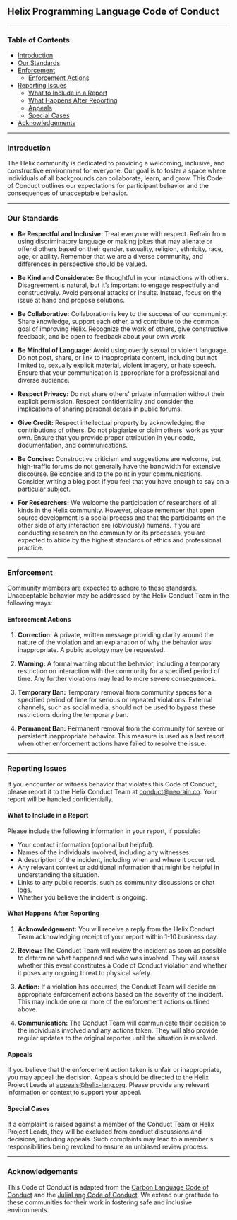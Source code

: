 ## Helix Programming Language Code of Conduct

---

### Table of Contents

- [Introduction](#introduction)
- [Our Standards](#our-standards)
- [Enforcement](#enforcement)
  - [Enforcement Actions](#enforcement-actions)
- [Reporting Issues](#reporting-issues)
  - [What to Include in a Report](#what-to-include-in-a-report)
  - [What Happens After Reporting](#what-happens-after-reporting)
  - [Appeals](#appeals)
  - [Special Cases](#special-cases)
- [Acknowledgements](#acknowledgements)

---

### Introduction

The Helix community is dedicated to providing a welcoming, inclusive, and constructive environment for everyone. Our goal is to foster a space where individuals of all backgrounds can collaborate, learn, and grow. This Code of Conduct outlines our expectations for participant behavior and the consequences of unacceptable behavior.

---

### Our Standards

- **Be Respectful and Inclusive:** Treat everyone with respect. Refrain from using discriminatory language or making jokes that may alienate or offend others based on their gender, sexuality, religion, ethnicity, race, age, or ability. Remember that we are a diverse community, and differences in perspective should be valued.

- **Be Kind and Considerate:** Be thoughtful in your interactions with others. Disagreement is natural, but it’s important to engage respectfully and constructively. Avoid personal attacks or insults. Instead, focus on the issue at hand and propose solutions.

- **Be Collaborative:** Collaboration is key to the success of our community. Share knowledge, support each other, and contribute to the common goal of improving Helix. Recognize the work of others, give constructive feedback, and be open to feedback about your own work.

- **Be Mindful of Language:** Avoid using overtly sexual or violent language. Do not post, share, or link to inappropriate content, including but not limited to, sexually explicit material, violent imagery, or hate speech. Ensure that your communication is appropriate for a professional and diverse audience.

- **Respect Privacy:** Do not share others' private information without their explicit permission. Respect confidentiality and consider the implications of sharing personal details in public forums.

- **Give Credit:** Respect intellectual property by acknowledging the contributions of others. Do not plagiarize or claim others' work as your own. Ensure that you provide proper attribution in your code, documentation, and communications.

- **Be Concise:** Constructive criticism and suggestions are welcome, but high-traffic forums do not generally have the bandwidth for extensive discourse. Be concise and to the point in your communications. Consider writing a blog post if you feel that you have enough to say on a particular subject.

- **For Researchers:** We welcome the participation of researchers of all kinds in the Helix community. However, please remember that open source development is a social process and that the participants on the other side of any interaction are (obviously) humans. If you are conducting research on the community or its processes, you are expected to abide by the highest standards of ethics and professional practice.

---

### Enforcement

Community members are expected to adhere to these standards. Unacceptable behavior may be addressed by the Helix Conduct Team in the following ways:

#### Enforcement Actions

1. **Correction:** A private, written message providing clarity around the nature of the violation and an explanation of why the behavior was inappropriate. A public apology may be requested.

2. **Warning:** A formal warning about the behavior, including a temporary restriction on interaction with the community for a specified period of time. Any further violations may lead to more severe consequences.

3. **Temporary Ban:** Temporary removal from community spaces for a specified period of time for serious or repeated violations. External channels, such as social media, should not be used to bypass these restrictions during the temporary ban.

4. **Permanent Ban:** Permanent removal from the community for severe or persistent inappropriate behavior. This measure is used as a last resort when other enforcement actions have failed to resolve the issue.

---

### Reporting Issues

If you encounter or witness behavior that violates this Code of Conduct, please report it to the Helix Conduct Team at [conduct@neorain.co](mailto:conduct@neorain.co). Your report will be handled confidentially. 

#### What to Include in a Report

Please include the following information in your report, if possible:

- Your contact information (optional but helpful).
- Names of the individuals involved, including any witnesses.
- A description of the incident, including when and where it occurred.
- Any relevant context or additional information that might be helpful in understanding the situation.
- Links to any public records, such as community discussions or chat logs.
- Whether you believe the incident is ongoing.

#### What Happens After Reporting

1. **Acknowledgement:** You will receive a reply from the Helix Conduct Team acknowledging receipt of your report within 1-10 business day.

2. **Review:** The Conduct Team will review the incident as soon as possible to determine what happened and who was involved. They will assess whether this event constitutes a Code of Conduct violation and whether it poses any ongoing threat to physical safety.

3. **Action:** If a violation has occurred, the Conduct Team will decide on appropriate enforcement actions based on the severity of the incident. This may include one or more of the enforcement actions outlined above.

4. **Communication:** The Conduct Team will communicate their decision to the individuals involved and any actions taken. They will also provide regular updates to the original reporter until the situation is resolved.

#### Appeals

If you believe that the enforcement action taken is unfair or inappropriate, you may appeal the decision. Appeals should be directed to the Helix Project Leads at [appeals@helix-lang.org](mailto:appeals@helix-lang.org). Please provide any relevant information or context to support your appeal.

#### Special Cases

If a complaint is raised against a member of the Conduct Team or Helix Project Leads, they will be excluded from conduct discussions and decisions, including appeals. Such complaints may lead to a member's responsibilities being revoked to ensure an unbiased review process.

---

### Acknowledgements

This Code of Conduct is adapted from the [Carbon Language Code of Conduct](https://github.com/carbon-language/carbon-lang/blob/trunk/docs/project/code_of_conduct.md) and the [JuliaLang Code of Conduct](https://julialang.org/community/standards/). We extend our gratitude to these communities for their work in fostering safe and inclusive environments.
